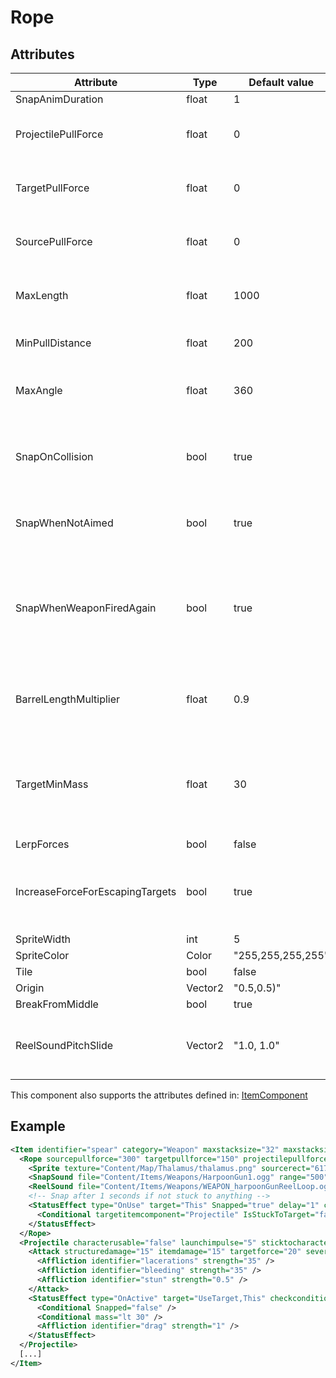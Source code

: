 # Rope


## Attributes

| Attribute                       | Type    | Default value     | Description                                                                                                                                      |
|---------------------------------|---------|-------------------|--------------------------------------------------------------------------------------------------------------------------------------------------|
| SnapAnimDuration                | float   | 1                 |                                                                                                                                                  |
| ProjectilePullForce             | float   | 0                 | How much force is applied to pull the projectile the rope is attached to.                                                                        |
| TargetPullForce                 | float   | 0                 | How much force is applied to pull the target the rope is attached to.                                                                            |
| SourcePullForce                 | float   | 0                 | How much force is applied to pull the source the rope is attached to.                                                                            |
| MaxLength                       | float   | 1000              | How far the source item can be from the projectile until the rope breaks.                                                                        |
| MinPullDistance                 | float   | 200               | At which distance the user stops pulling the target?                                                                                             |
| MaxAngle                        | float   | 360               | The maximum angle from the source to the target until the rope breaks.                                                                           |
| SnapOnCollision                 | bool    | true              | Should the rope snap when it collides with a structure/submarine (if not, it will just go through it).                                           |
| SnapWhenNotAimed                | bool    | true              | Should the rope snap when the character drops the aim?                                                                                           |
| SnapWhenWeaponFiredAgain        | bool    | true              | Should the rope snap when the weapon it was fired from is fired again? I.e. can there be multiple ropes coming from the weapon at the same time? |
| BarrelLengthMultiplier          | float   | 0.9               | Multiplier for the length of the barrel when determining where the rope should start from.                                                       |
| TargetMinMass                   | float   | 30                | How much mass is required for the target to pull the source towards it. Static and kinematic targets are always treated heavy enough.            |
| LerpForces                      | bool    | false             |                                                                                                                                                  |
| IncreaseForceForEscapingTargets | bool    | true              | Should the force be dynamically adjusted to make it more difficult for targets to escape the pull?                                               |
| SpriteWidth                     | int     | 5                 |                                                                                                                                                  |
| SpriteColor                     | Color   | "255,255,255,255" |                                                                                                                                                  |
| Tile                            | bool    | false             |                                                                                                                                                  |
| Origin                          | Vector2 | "0.5,0.5)"        |                                                                                                                                                  |
| BreakFromMiddle                 | bool    | true              |                                                                                                                                                  |
| ReelSoundPitchSlide             | Vector2 | "1.0, 1.0"        | When reeling in, the pitch slides from X to Y, depending on the length of the rope.                                                              |

This component also supports the attributes defined in: [ItemComponent](ItemComponent.md)


## Example
```xml
<Item identifier="spear" category="Weapon" maxstacksize="32" maxstacksizecharacterinventory="6" interactthroughwalls="true" cargocontaineridentifier="metalcrate" tags="mediumitem,harpoonammo,handheldammo" Scale="0.5" impactsoundtag="impact_metal_light">
  <Rope sourcepullforce="300" targetpullforce="150" projectilepullforce="5" maxlength="1500" snaponcollision="false" spritewidth="3" tile="true" origin="0.05,0.5" targetminmass="10" lerpforces="true" snapanimduration="0.5" ReelSoundPitchSlide="1.0,2.25">
    <Sprite texture="Content/Map/Thalamus/thalamus.png" sourcerect="617,352,174,32" depth="0.57" origin="0.5,0.5" />
    <SnapSound file="Content/Items/Weapons/HarpoonGun1.ogg" range="500" frequencymultiplier="3.0,4.0" />
    <ReelSound file="Content/Items/Weapons/WEAPON_harpoonGunReelLoop.ogg" range="1000" />
    <!-- Snap after 1 seconds if not stuck to anything -->
    <StatusEffect type="OnUse" target="This" Snapped="true" delay="1" checkconditionalalways="true">
      <Conditional targetitemcomponent="Projectile" IsStuckToTarget="false" />
    </StatusEffect>
  </Rope>
  <Projectile characterusable="false" launchimpulse="5" sticktocharacters="true" sticktoitems="true" sticktostructures="true" sticktodeflective="true" sticktodoors="false" sticktolighttargets="true">
    <Attack structuredamage="15" itemdamage="15" targetforce="20" severlimbsprobability="0.1">
      <Affliction identifier="lacerations" strength="35" />
      <Affliction identifier="bleeding" strength="35" />
      <Affliction identifier="stun" strength="0.5" />
    </Attack>
    <StatusEffect type="OnActive" target="UseTarget,This" checkconditionalalways="true" comparison="And" disabledeltatime="true">
      <Conditional Snapped="false" />
      <Conditional mass="lt 30" />
      <Affliction identifier="drag" strength="1" />
    </StatusEffect>
  </Projectile>
  [...]
</Item>
```

